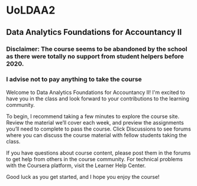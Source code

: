 # UoLDAA2
## Data Analytics Foundations for Accountancy II

### Disclaimer: The course seems to be abandoned by the school as there were totally no support from student helpers before 2020.
### I advise not to pay anything to take the course



Welcome to Data Analytics Foundations for Accountancy II!  I'm excited to have you in the class and look forward to your contributions to the learning community.

To begin, I recommend taking a few minutes to explore the course site. Review the material we’ll cover each week, and preview the assignments you’ll need to complete to pass the course. Click Discussions to see forums where you can discuss the course material with fellow students taking the class.

If you have questions about course content, please post them in the forums to get help from others in the course community. For technical problems with the Coursera platform, visit the Learner Help Center.

Good luck as you get started, and I hope you enjoy the course!
